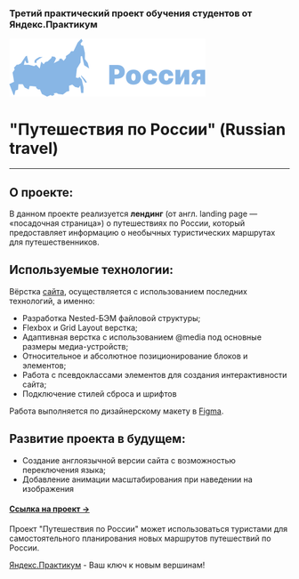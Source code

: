 ### Третий практический проект обучения студентов от Яндекс.Практикум

[![LOGO](./images/header/logo-RGB.svg)](https://kolob-ok.github.io/YP-3rd-project/ "Проект Яндекса")

# "Путешествия по России" (Russian travel)

__________

## О проекте:

В данном проекте реализуется **лендинг** (от англ. landing page — «посадочная страница») о путешествиях по России,
который предоставляет информацию о необычных туристических маршрутах для путешественников.

## Используемые технологии:

Вёрстка [сайта](https://kolob-ok.github.io/YP-3rd-project/), осуществляется с использованием последних технологий, а
именно:

* Разработка Nested-БЭМ файловой структуры;
* Flexbox и Grid Layout верстка;
* Адаптивная верстка с использованием @media под основные размеры медиа-устройств;
* Относительное и абсолютное позиционирование блоков и элементов;
* Работа с псевдоклассами элементов для создания интерактивности сайта;
* Подключение стилей сброса и шрифтов

Работа выполняется по дизайнерскому макету
в [Figma](https://www.figma.com/file/5S2WSbEFL6awjVWJ0NWL8Q/Sprint-3_-Russia-_-desktop-%2B-mobile).
## Развитие проекта в будущем:

* Создание англоязычной версии сайта с возможностью переключения языка;
* Добавление анимации масштабирования при наведении на изображения

#### [Ссылка на проект &rarr;](https://kolob-ok.github.io/YP-3rd-project/ "Проект Яндекса")

Проект "Путешествия по России" может использоваться туристами для самостоятельного планирования новых маршрутов
путешествий по России.

[Яндекс.Практикум](https://practicum.yandex.ru "Повернуть ключик к новым вершинам") - Ваш ключ к новым вершинам!
